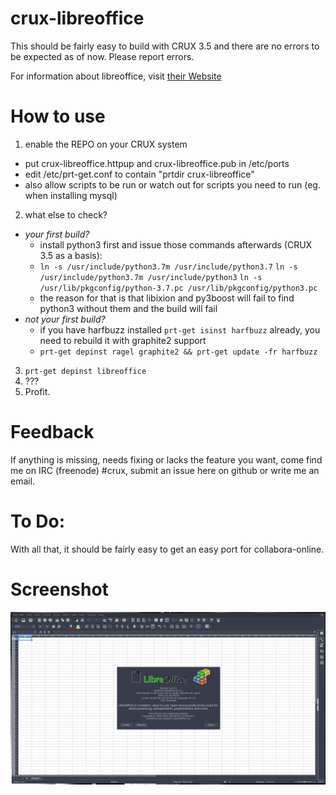 # crux-libreoffice

This should be fairly easy to build with CRUX 3.5 and there are no errors to be expected as of now.
Please report errors.

For information about libreoffice, visit [their Website](https://www.libreoffice.org/)
# How to use

1. enable the REPO on your CRUX system
  * put crux-libreoffice.httpup and crux-libreoffice.pub in /etc/ports
  * edit /etc/prt-get.conf to contain "prtdir crux-libreoffice"
  * also allow scripts to be run or watch out for scripts you need to run (eg. when installing mysql)
2. what else to check?
  * *your first build?*
    * install python3 first and issue those commands afterwards (CRUX 3.5 as a basis):
    * `ln -s /usr/include/python3.7m /usr/include/python3.7` `ln -s /usr/include/python3.7m /usr/include/python3` `ln -s /usr/lib/pkgconfig/python-3.7.pc /usr/lib/pkgconfig/python3.pc`
    * the reason for that is that libixion and py3boost will fail to find python3 without them and the build will fail
  * *not your first build?*
    * if you have harfbuzz installed `prt-get isinst harfbuzz` already, you need to rebuild it with graphite2 support
    * `prt-get depinst ragel graphite2 && prt-get update -fr harfbuzz`
3. `prt-get depinst libreoffice`
4. ???
5. Profit.

# Feedback

If anything is missing, needs fixing or lacks the feature you want, come find me on IRC (freenode) #crux, submit an issue here on github or write me an email.

# To Do:
With all that, it should be fairly easy to get an easy port for collabora-online.

# Screenshot

![screenshot](crux-libreoffice.png)
